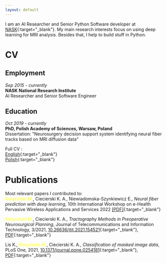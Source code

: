 ```yaml
---
layout: default
---
```


I am an AI Researcher and Senior Python Software developer at [NASK](https://en.nask.pl/){:target="_blank"}. 
My main research interests focus on using deep learning for MRI analysis. Besides that, I help to build stuff in Python.


# CV

## Employment
_Sep 2015 - currently_\
**NASK National Research Institute**\
AI Researcher and Senior Software Engineer

## Education
_Oct 2019 - currently_\
**PhD, Polish Academy of Sciences, Warsaw, Poland**\
Dissertation: ”Neurosurgery decision support system identifying neural fiber tracks
based on MRI diffusion data”


Full CV :\
[English](./cv/cv_en.pdf){:target="_blank"}\
[Polish](./cv/cv_pl.pdf){:target="_blank"}

# Publications

Most relevant papers I contributed to:\
<span style='color:yellow'>Korycinski M.</span>, Ciecierski K. A., Niewiadomska-Szynkiewicz E., _Neural fiber prediction with deep learning_, 10th International Workshop on e-Health Pervasive Wireless Applications and Services 2022 [[PDF]](/papers/2022/mkorycinski_wimob2022_1570831080.pdf){:target="_blank"}

<span style='color:yellow'>Korycinski M.</span>, Ciecierski K. A., _Tractography Methods in Preoperative Neurosurgical Planning_, Journal of Telecommunications and Information Technology, 3/2021, [10.26636/jtit.2021.154521](https://doi.org/10.26636/jtit.2021.154521){:target="_blank"}, [PDF](https://www.itl.waw.pl/czasopisma/JTIT/2021/3/78.pdf){:target="_blank"}

Lis K., <span style='color:yellow'>Korycinski M.</span>, Ciecierski K. A., _Classification of masked image data_, PLoS One, 2021, [10.1371/journal.pone.0254181](https://doi.org/10.1371/journal.pone.0254181){:target="_blank"}, [PDF](/papers/2021/journal.pone.0254181.pdf){:target="_blank"}